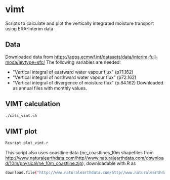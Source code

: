 # vimt
Scripts to calculate and plot the vertically integrated moisture transport using ERA-Interim data

## Data
Downloaded data from https://apps.ecmwf.int/datasets/data/interim-full-moda/levtype=sfc/
The following variables are needed: 
- "Vertical integral of eastward water vapour flux" (p71.162)
- "Vertical integral of northward water vapour flux" (p72.162)
- "Vertical integral of divergence of moisture flux" (p.84.162)
Downloaded as annual files with monthly values. 

## VIMT calculation
```bash
./calc_vimt.sh
```

## VIMT plot
```bash
Rcsript plot_vimt.r
```

This script also uses coastline data (ne_coastlines_10m shapefiles from http://www.naturalearthdata.com/http//www.naturalearthdata.com/download/10m/physical/ne_10m_coastline.zip), downloadable with R as

```bash
download.file("http://www.naturalearthdata.com/http//www.naturalearthdata.com/download/10m/physical/ne_10m_coastline.zip", destfile = 'coastlines.zip')
```

